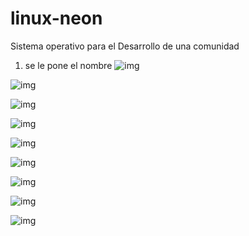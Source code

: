 # linux-neon
Sistema operativo para el Desarrollo de una comunidad 

1. se le pone el nombre 
![img](imagenes/img1.PNG)


![img](imagenes/img2.PNG)



![img](imagenes/img3.PNG)


![img](imagenes/img4.PNG)



![img](imagenes/img5.PNG)



![img](imagenes/img6.PNG)



![img](imagenes/img7.PNG)



![img](imagenes/img8.PNG)



![img](imagenes/img9.PNG)